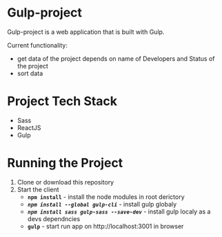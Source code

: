 # Gulp-project
Gulp-project is a web application that is built with Gulp.

Current functionality:
* get data of the project depends on name of Developers and Status of the project
* sort data

# Project Tech Stack
* Sass
* ReactJS
* Gulp


# Running the Project
1. Clone or download this repository
2. Start the client
   * **`npm install`** - install the node modules in root derictory
   * ***`npm install --global gulp-cli`*** - install gulp globaly
   * ***`npm install sass gulp-sass --save-dev`*** - install gulp localy as a devs dependncies
   * **`gulp`** - start run app on http://localhost:3001 in browser

